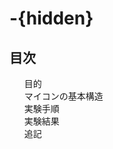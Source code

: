 # -{hidden}

<nav id="toc" role="doc-toc">

## 目次

1. [目的](microcomputer.html#目的)
1. [マイコンの基本構造](microcomputer.html#マイコンの基本構造)
1. [実験手順](microcomputer.html#実験手順)
1. [実験結果](microcomputer.html#実験結果)
1. [追記](microcomputer.html#追記)

</nav>